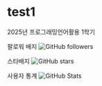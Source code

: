 # test1
2025년 프로그래밍언어활용 1학기


팔로워 배지
![GitHub followers](https://img.shields.io/github/followers/donghyeon754?style=social)

스타배지
![GitHub stars](https://img.shields.io/github/stars/donghyeon754?style=social)

사용자 통계
![GitHub Stats](https://github-readme-stats.vercel.app/api?username=donghyeon754&show_icons=true&theme=radical)



